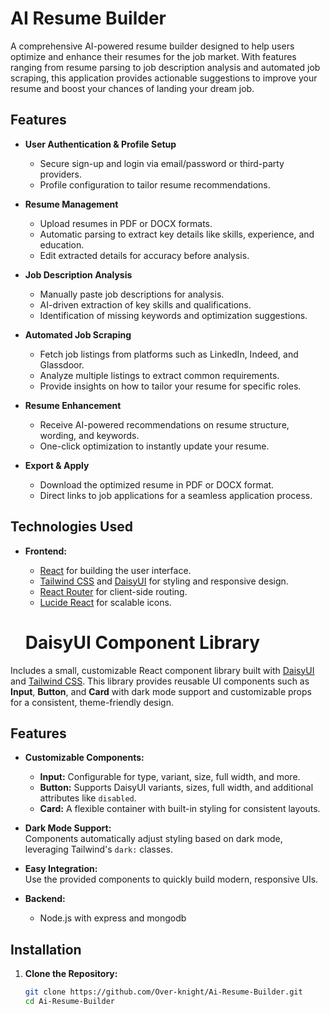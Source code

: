 # AI Resume Builder

A comprehensive AI-powered resume builder designed to help users optimize and enhance their resumes for the job market. With features ranging from resume parsing to job description analysis and automated job scraping, this application provides actionable suggestions to improve your resume and boost your chances of landing your dream job.

## Features

- **User Authentication & Profile Setup**

  - Secure sign-up and login via email/password or third-party providers.
  - Profile configuration to tailor resume recommendations.

- **Resume Management**

  - Upload resumes in PDF or DOCX formats.
  - Automatic parsing to extract key details like skills, experience, and education.
  - Edit extracted details for accuracy before analysis.

- **Job Description Analysis**

  - Manually paste job descriptions for analysis.
  - AI-driven extraction of key skills and qualifications.
  - Identification of missing keywords and optimization suggestions.

- **Automated Job Scraping**

  - Fetch job listings from platforms such as LinkedIn, Indeed, and Glassdoor.
  - Analyze multiple listings to extract common requirements.
  - Provide insights on how to tailor your resume for specific roles.

- **Resume Enhancement**

  - Receive AI-powered recommendations on resume structure, wording, and keywords.
  - One-click optimization to instantly update your resume.

- **Export & Apply**
  - Download the optimized resume in PDF or DOCX format.
  - Direct links to job applications for a seamless application process.

## Technologies Used

- **Frontend:**

  - [React](https://reactjs.org/) for building the user interface.
  - [Tailwind CSS](https://tailwindcss.com/) and [DaisyUI](https://daisyui.com/) for styling and responsive design.
  - [React Router](https://reactrouter.com/) for client-side routing.
  - [Lucide React](https://lucide.dev/) for scalable icons.

  # DaisyUI Component Library

Includes a small, customizable React component library built with [DaisyUI](https://daisyui.com/) and [Tailwind CSS](https://tailwindcss.com/). This library provides reusable UI components such as **Input**, **Button**, and **Card** with dark mode support and customizable props for a consistent, theme-friendly design.

## Features

- **Customizable Components:**

  - **Input:** Configurable for type, variant, size, full width, and more.
  - **Button:** Supports DaisyUI variants, sizes, full width, and additional attributes like `disabled`.
  - **Card:** A flexible container with built-in styling for consistent layouts.

- **Dark Mode Support:**  
  Components automatically adjust styling based on dark mode, leveraging Tailwind's `dark:` classes.

- **Easy Integration:**  
  Use the provided components to quickly build modern, responsive UIs.

  

- **Backend:**
  - Node.js with express and mongodb

<!-- - **AI Integration:**
  - (Mention any AI or machine learning services/libraries used for resume parsing and job scraping.) -->

## Installation

1. **Clone the Repository:**
   ```bash
   git clone https://github.com/Over-knight/Ai-Resume-Builder.git
   cd Ai-Resume-Builder
   ```
